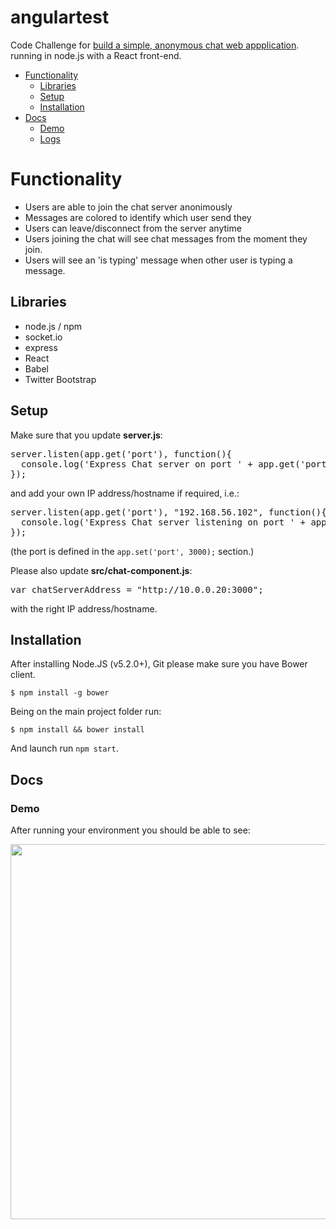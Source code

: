 # angulartest

Code Challenge for [build a simple, anonymous chat web appplication](./Code_Challenge.pdf). running in node.js with a React front-end.

- [Functionality](#functionality)
  - [Libraries](#libraries)
  - [Setup](#setup)
  - [Installation](#installation)
- [Docs](#docs)
  - [Demo](#demo)
  - [Logs](#logs)


# Functionality
<ul>
  <li>Users are able to join the chat server anonimously</li>
  <li>Messages are colored to identify which user send they</li>
  <li>Users can leave/disconnect from the server anytime</li>
  <li>Users joining the chat will see chat messages from the moment they join.</li>
  <li>Users will see an 'is typing' message when other user is typing a message.</li>
</ul>


## Libraries
<ul>
  <li>node.js / npm</li>
  <li>socket.io</li>
  <li>express</li>
  <li>React</li>
  <li>Babel</li>
  <li>Twitter Bootstrap</li>
</ul>


## Setup

Make sure that you update <strong>server.js</strong>:
<pre>server.listen(app.get('port'), function(){
  console.log('Express Chat server on port ' + app.get('port'));
});</pre>
and add your own IP address/hostname if required, i.e.:
<pre>server.listen(app.get('port'), "192.168.56.102", function(){
  console.log('Express Chat server listening on port ' + app.get('port'));
});</pre>

(the port is defined in the <code>app.set('port', 3000);</code> section.)

Please also update <strong>src/chat-component.js</strong>:
<pre>var chatServerAddress = "http://10.0.0.20:3000";</pre>
with the right IP address/hostname.


## Installation

After installing Node.JS (v5.2.0+), Git please make sure you have Bower client.

<code>$ npm install -g bower</code>

Being on the main project folder run:

<code>$ npm install && bower install</code>

And launch run <code>npm start</code>.


## Docs

### Demo

After running your environment you should be able to see:

<img src="https://www.dropbox.com/s/zqsqrmnahslecry/screen.png?dl=1" width="600" />






